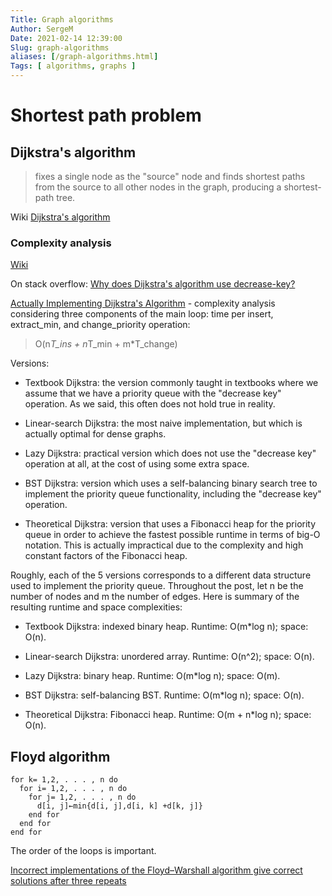 ```yaml
---
Title: Graph algorithms
Author: SergeM
Date: 2021-02-14 12:39:00
Slug: graph-algorithms
aliases: [/graph-algorithms.html]
Tags: [ algorithms, graphs ]
---
```





# Shortest path problem

## Dijkstra's algorithm

> fixes a single node as the "source" node and finds shortest paths from the source to all other nodes in the graph, producing a shortest-path tree.

Wiki [Dijkstra's algorithm](https://en.wikipedia.org/wiki/Dijkstra%27s_algorithm)

### Complexity analysis

[Wiki](https://en.wikipedia.org/wiki/Dijkstra%27s_algorithm#Running_time)

On stack overflow: [Why does Dijkstra's algorithm use decrease-key?](https://stackoverflow.com/questions/9255620/why-does-dijkstras-algorithm-use-decrease-key)


[Actually Implementing Dijkstra's Algorithm](http://nmamano.com/blog/dijkstra/dijkstra.html) - complexity analysis 
considering three components of the main loop:  time per insert, extract_min, and change_priority operation:

> O(n*T_ins + n*T_min + m*T_change)

Versions:

* Textbook Dijkstra: the version commonly taught in textbooks where we assume that we have a priority queue with the "decrease key" operation. As we said, this often does not hold true in reality.
    
* Linear-search Dijkstra: the most naive implementation, but which is actually optimal for dense graphs.
    
* Lazy Dijkstra: practical version which does not use the "decrease key" operation at all, at the cost of using some extra space.
    
* BST Dijkstra: version which uses a self-balancing binary search tree to implement the priority queue functionality, including the "decrease key" operation.
    
* Theoretical Dijkstra: version that uses a Fibonacci heap for the priority queue in order to achieve the fastest possible runtime in terms of big-O notation. This is actually impractical due to the complexity and high constant factors of the Fibonacci heap.

Roughly, each of the 5 versions corresponds to a different data structure used to implement the priority queue. Throughout the post, let n be the number of nodes and m the number of edges. Here is summary of the resulting runtime and space complexities:

* Textbook Dijkstra: indexed binary heap. Runtime: O(m*log n); space: O(n).
    
* Linear-search Dijkstra: unordered array. Runtime: O(n^2); space: O(n).
    
* Lazy Dijkstra: binary heap. Runtime: O(m*log n); space: O(m).
    
* BST Dijkstra: self-balancing BST. Runtime: O(m*log n); space: O(n).
    
* Theoretical Dijkstra: Fibonacci heap. Runtime: O(m + n*log n); space: O(n).


## Floyd algorithm

```
for k= 1,2, . . . , n do
  for i= 1,2, . . . , n do 
    for j= 1,2, . . . , n do
      d[i, j]←min{d[i, j],d[i, k] +d[k, j]} 
    end for
  end for
end for
```

The order of the loops is important.

[Incorrect implementations of the Floyd–Warshall algorithm give correct solutions after three repeats](https://arxiv.org/pdf/1904.01210.pdf)

